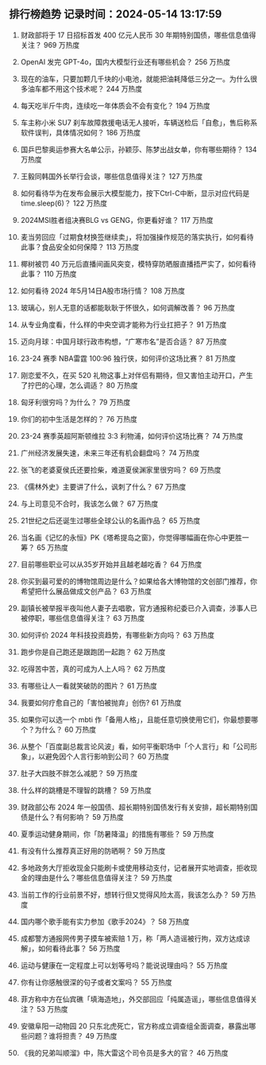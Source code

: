 
## 排行榜趋势 记录时间：2024-05-14 13:17:59
  
  1. 财政部将于 17 日招标首发 400 亿元人民币 30 年期特别国债，哪些信息值得关注？ 969 万热度
    
  2. OpenAI 发完 GPT-4o，国内大模型行业还有哪些机会？ 256 万热度
    
  3. 现在的油车，只要加颗几千块的小电池，就能把油耗降低三分之一。为什么很多油车都不用这个技术呢？ 244 万热度
    
  4. 每天吃半斤牛肉，连续吃一年体质会不会有变化？ 194 万热度
    
  5. 车主称小米 SU7 刹车故障救援电话无人接听，车辆送检后「自愈」，售后称系软件误判，具体情况如何？ 186 万热度
    
  6. 国乒巴黎奥运参赛大名单公示，孙颖莎、陈梦出战女单，你有哪些期待？ 134 万热度
    
  7. 王毅同韩国外长举行会谈，哪些信息值得关注？ 127 万热度
    
  8. 如何看待华为在发布会展示大模型能力，按下Ctrl-C中断，显示对应代码是time.sleep(6)？ 122 万热度
    
  9. 2024MSI胜者组决赛BLG vs GENG，你更看好谁？ 117 万热度
    
  10. 麦当劳回应「过期食材换签继续卖」，将加强操作规范的落实执行，如何看待此事？食品安全如何保障？ 113 万热度
    
  11. 椰树被罚 40 万元后直播间画风突变，模特穿防晒服直播捂严实了，如何看待此事？ 110 万热度
    
  12. 如何看待 2024 年5月14日A股市场行情？ 108 万热度
    
  13. 玻璃心，别人无意的话都能耿耿于怀很久，如何调解改善？ 96 万热度
    
  14. 从专业角度看，什么样的中央空调才能称为行业扛把子？ 91 万热度
    
  15. 迈向月球：中国月球行政市构想，“广寒市名”是否合适？ 87 万热度
    
  16. 23-24 赛季 NBA雷霆 100:96 独行侠，如何评价这场比赛？ 81 万热度
    
  17. 刚恋爱不久，在买 520 礼物这事上对伴侣有期待，但又害怕主动开口，产生了拧巴的心理，怎么调适？ 80 万热度
    
  18. 匈牙利很穷吗？为什么？ 79 万热度
    
  19. 你们的初中生活是怎样的？ 76 万热度
    
  20. 23-24 赛季英超阿斯顿维拉 3:3 利物浦，如何评价这场比赛？ 74 万热度
    
  21. 广州经济发展失速，未来三年还有机会翻盘吗？ 74 万热度
    
  22. 张飞的老婆夏侯氏还要捡柴，难道夏侯渊家里很穷吗？ 69 万热度
    
  23. 《儒林外史》主要讲了什么，讽刺了什么？ 67 万热度
    
  24. 与上司意见不合时，我该怎么做？ 67 万热度
    
  25. 21世纪之后还诞生过哪些全球公认的名画作品？ 65 万热度
    
  26. 当名画《记忆的永恒》PK《塔希提岛之窗》，你觉得哪幅画在你心中更胜一筹？ 65 万热度
    
  27. 目前哪些职业可以从35岁开始并且越老越吃香？ 64 万热度
    
  28. 你买到最可爱的的博物馆周边是什么？如果给各大博物馆的文创部门推荐，你希望把什么展品做成文创产品？ 63 万热度
    
  29. 副镇长被举报半夜叫他人妻子去唱歌，官方通报称纪委已介入调查，涉事人已被停职，哪些信息值得关注？ 63 万热度
    
  30. 如何评价 2024 年科技投资趋势，有哪些新方向吗？ 63 万热度
    
  31. 跑步你是自己跑还是跟跑团一起跑？ 62 万热度
    
  32. 吃得苦中苦，真的可成为人上人吗？ 62 万热度
    
  33. 有哪些让人一看就笑破防的图片？ 61 万热度
    
  34. 我要如何疗愈自己的「害怕被抛弃」创伤? 61 万热度
    
  35. 如果你可以选一个 mbti 作「备用人格」，且能任意切换使用它们，你最想要哪个？为什么？ 60 万热度
    
  36. 从整个「百度副总裁言论风波」看，如何平衡职场中「个人言行」和「公司形象」，以避免因个人言行影响到公司？ 60 万热度
    
  37. 肚子大四肢不胖怎么减肥？ 59 万热度
    
  38. 什么样的跳槽是不理智的跳槽？ 59 万热度
    
  39. 财政部公布 2024 年一般国债、超长期特别国债发行有关安排，超长期特别国债是什么？有何影响？ 59 万热度
    
  40. 夏季运动健身期间，你「防暑降温」的措施有哪些？ 59 万热度
    
  41. 有没有什么推荐真正好用的防晒啊？ 59 万热度
    
  42. 多地政务大厅拒收现金只能刷卡或使用移动支付，记者展开实地调查，拒收现金的理由是什么？哪些信息值得关注？ 59 万热度
    
  43. 当前工作的行业前景不好，想转行但又觉得风险太高，我该怎么办？ 59 万热度
    
  44. 国内哪个歌手能有实力参加《歌手2024》？ 58 万热度
    
  45. 成都警方通报网传男子摸车被索赔 1 万，称「两人造谣被行拘，双方达成谅解」，如何看待此事？ 56 万热度
    
  46. 运动与健康在一定程度上可以划等号吗？能说说理由吗？ 55 万热度
    
  47. 你有让你感触很深的句子或者文案吗？ 55 万热度
    
  48. 菲方称中方在仙宾礁「填海造地」，外交部回应「纯属造谣」，哪些信息值得关注？ 53 万热度
    
  49. 安徽阜阳一动物园 20 只东北虎死亡，官方称成立调查组全面调查，暴露出哪些问题？谁将担责？ 49 万热度
    
  50. 《我的兄弟叫顺溜》中，陈大雷这个司令员是多大的官？ 46 万热度
    